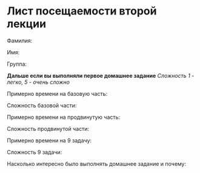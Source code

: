 # Лист посещаемости второй лекции

Фамилия:

Имя:

Группа:

**Дальше если вы выполняли первое домашнее задание**
*Сложность 1 - легко, 5 - очень сложно*

Примерно времени на базовую часть:

Сложность базовой части:

Примерно времени на продвинутую часть:

Сложность продвинутой части:

Примерно времени на 9 задачу:

Сложность 9 задачи:

Насколько интересно было выполнять домашнее задание и почему:
